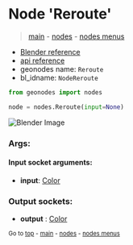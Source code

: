 # Node 'Reroute'

> [main](../structure.md) - [nodes](nodes.md) - [nodes menus](nodes_menus.md)

- [Blender reference](https://docs.blender.org/manual/en/latest/modeling/geometry_nodes/e.html)
- [api reference](https://docs.blender.org/api/current/bpy.types.NodeReroute.html)
- geonodes name: `Reroute`
- bl_idname: `NodeReroute`

```python
from geonodes import nodes

node = nodes.Reroute(input=None)
```

![Blender Image](https://docs.blender.org/manual/en/latest/_images/node-types_NodeReroute.webp)

### Args:

#### Input socket arguments:

- **input**: [Color](Color.md)

### Output sockets:

- **output** : [Color](Color.md)


<sub>Go to [top](#node-Reroute) - [main](../structure.md) - [nodes](nodes.md) - [nodes menus](nodes_menus.md)</sub>

